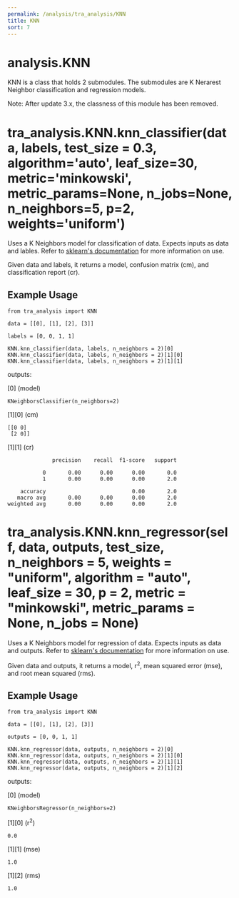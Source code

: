 ```yaml
---
permalink: /analysis/tra_analysis/KNN
title: KNN
sort: 7
---
```


# analysis.KNN

KNN is a class that holds 2 submodules. The submodules are K Nerarest Neighbor classification and regression models.

Note: After update 3.x, the classness of this module has been removed.

# tra_analysis.KNN.knn_classifier(data, labels, test_size = 0.3, algorithm='auto', leaf_size=30, metric='minkowski', metric_params=None, n_jobs=None, n_neighbors=5, p=2, weights='uniform')

Uses a K Neighbors model for classification of data. Expects inputs as data and lables. Refer to [sklearn's documentation](https://scikit-learn.org/stable/modules/generated/sklearn.neighbors.KNeighborsClassifier.html) for more information on use. 

Given data and labels, it returns a model, confusion matrix (cm), and classification report (cr).

## Example Usage
```
from tra_analysis import KNN

data = [[0], [1], [2], [3]]

labels = [0, 0, 1, 1]

KNN.knn_classifier(data, labels, n_neighbors = 2)[0]
KNN.knn_classifier(data, labels, n_neighbors = 2)[1][0]
KNN.knn_classifier(data, labels, n_neighbors = 2)[1][1]
```
outputs: 

[0] (model)
```
KNeighborsClassifier(n_neighbors=2)
```

[1][0] (cm)
```
[[0 0]
 [2 0]]
```

[1][1] (cr)
```
              precision    recall  f1-score   support

           0       0.00      0.00      0.00       0.0
           1       0.00      0.00      0.00       2.0

    accuracy                           0.00       2.0
   macro avg       0.00      0.00      0.00       2.0
weighted avg       0.00      0.00      0.00       2.0
```

# tra_analysis.KNN.knn_regressor(self, data, outputs, test_size, n_neighbors = 5, weights = "uniform", algorithm = "auto", leaf_size = 30, p = 2, metric = "minkowski", metric_params = None, n_jobs = None)

Uses a K Neighbors model for regression of data. Expects inputs as data and outputs. Refer to [sklearn's documentation](https://scikit-learn.org/stable/modules/generated/sklearn.neighbors.KNeighborsClassifier.html) for more information on use. 

Given data and outputs, it returns a model, r<sup>2</sup>, mean squared error (mse), and root mean squared (rms).

## Example Usage
```
from tra_analysis import KNN

data = [[0], [1], [2], [3]]

outputs = [0, 0, 1, 1]

KNN.knn_regressor(data, outputs, n_neighbors = 2)[0]
KNN.knn_regressor(data, outputs, n_neighbors = 2)[1][0]
KNN.knn_regressor(data, outputs, n_neighbors = 2)[1][1]
KNN.knn_regressor(data, outputs, n_neighbors = 2)[1][2]
```
outputs: 

[0] (model)
```
KNeighborsRegressor(n_neighbors=2)
```

[1][0] (r<sup>2</sup>)
```
0.0
```

[1][1] (mse)
```
1.0
```

[1][2] (rms)
```
1.0
```